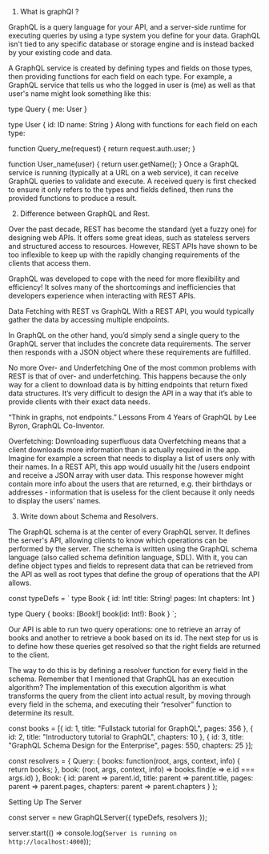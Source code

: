 1. What is graphQl ?

GraphQL is a query language for your API, and a server-side runtime for executing queries by using a type system you define for your data. GraphQL isn't tied to any specific database or storage engine and is instead backed by your existing code and data.

A GraphQL service is created by defining types and fields on those types, then providing functions for each field on each type. For example, a GraphQL service that tells us who the logged in user is (me) as well as that user's name might look something like this:

type Query {
  me: User
}
 
type User {
  id: ID
  name: String
}
Along with functions for each field on each type:

function Query_me(request) {
  return request.auth.user;
}
 
function User_name(user) {
  return user.getName();
}
Once a GraphQL service is running (typically at a URL on a web service), it can receive GraphQL queries to validate and execute. A received query is first checked to ensure it only refers to the types and fields defined, then runs the provided functions to produce a result.

2. Difference between GraphQL and Rest.

Over the past decade, REST has become the standard (yet a fuzzy one) for designing web APIs. It offers some great ideas, such as stateless servers and structured access to resources. However, REST APIs have shown to be too inflexible to keep up with the rapidly changing requirements of the clients that access them.

GraphQL was developed to cope with the need for more flexibility and efficiency! It solves many of the shortcomings and inefficiencies that developers experience when interacting with REST APIs.

Data Fetching with REST vs GraphQL
With a REST API, you would typically gather the data by accessing multiple endpoints.

In GraphQL on the other hand, you’d simply send a single query to the GraphQL server that includes the concrete data requirements. The server then responds with a JSON object where these requirements are fulfilled.

No more Over- and Underfetching
One of the most common problems with REST is that of over- and underfetching. This happens because the only way for a client to download data is by hitting endpoints that return fixed data structures. It’s very difficult to design the API in a way that it’s able to provide clients with their exact data needs.

“Think in graphs, not endpoints.” Lessons From 4 Years of GraphQL by Lee Byron, GraphQL Co-Inventor.

Overfetching: Downloading superfluous data
Overfetching means that a client downloads more information than is actually required in the app. Imagine for example a screen that needs to display a list of users only with their names. In a REST API, this app would usually hit the /users endpoint and receive a JSON array with user data. This response however might contain more info about the users that are returned, e.g. their birthdays or addresses - information that is useless for the client because it only needs to display the users’ names.


3. Write down about Schema and Resolvers.

The GraphQL schema is at the center of every GraphQL server. It defines the server's API, allowing clients to know which operations can be performed by the server. The schema is written using the GraphQL schema language (also called schema definition language, SDL). With it, you can define object types and fields to represent data that can be retrieved from the API as well as root types that define the group of operations that the API allows.

const typeDefs = `
  type Book {
    id: Int!
    title: String!
    pages: Int
    chapters: Int
  }

  type Query {
    books: [Book!]
    book(id: Int!): Book
  }
`;

Our API is able to run two query operations: one to retrieve an array of books and another to retrieve a book based on its id. The next step for us is to define how these queries get resolved so that the right fields are returned to the client.

The way to do this is by defining a resolver function for every field in the schema. Remember that I mentioned that GraphQL has an execution algorithm? The implementation of this execution algorithm is what transforms the query from the client into actual result, by moving through every field in the schema, and executing their “resolver” function to determine its result.


const books = [{
  id: 1,
  title: "Fullstack tutorial for GraphQL",
  pages: 356
}, {
  id: 2,
  title: "Introductory tutorial to GraphQL",
  chapters: 10
}, {
  id: 3,
  title: "GraphQL Schema Design for the Enterprise",
  pages: 550,
  chapters: 25
}];

const resolvers = {
  Query: {
    books: function(root, args, context, info) {
      return books;
    },
    book: (root, args, context, info) => books.find(e => e.id === args.id)
  },
  Book: {
    id: parent => parent.id,
    title: parent => parent.title,
    pages: parent => parent.pages,
    chapters: parent => parent.chapters
  }
};

Setting Up The Server

const server = new GraphQLServer({
  typeDefs,
  resolvers
});

server.start(() => console.log(`Server is running on http://localhost:4000`));